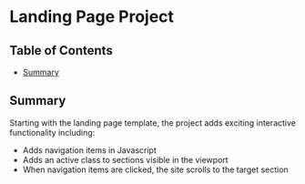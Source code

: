 # Landing Page Project

## Table of Contents

* [Summary](#Summary)

## Summary

Starting with the landing page template, the project adds exciting interactive functionality including:
* Adds navigation items in Javascript 
* Adds an active class to sections visible in the viewport
* When navigation items are clicked, the site scrolls to the target section